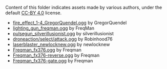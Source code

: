Content of this folder indicates assets made by various authors, under the default [CC-BY 4.0](https://creativecommons.org/licenses/by/4.0/) license.

* [fire_effect_1-4_GregorQuendel.ogg](https://freesound.org/people/GregorQuendel/sounds/421879/) by GregorQuendel
* [lighting_gun_freqman.ogg](https://freesound.org/people/FreqMan/sounds/24726/) by FreqMan
* [pulsegun_silverillusionist.ogg](https://freesound.org/people/SilverIllusionist/sounds/673555/) by silverillusionist
* [droneaction/select/attack.ogg](https://freesound.org/people/Robinhood76/sounds/505303/) by Robinhood76
* [laserblaster_newlocknew.ogg](https://freesound.org/people/newlocknew/sounds/514022/) by newlocknew
* [Freqman_fx376.ogg](https://freesound.org/people/FreqMan/sounds/32542/) by Freqman
* [Freqman_fx376-reverse.ogg](https://freesound.org/people/FreqMan/sounds/32542/) by Freqman
* [Freqman_fx376-gate.ogg](https://freesound.org/people/FreqMan/sounds/32542/) by Freqman
